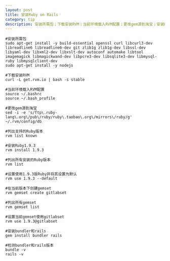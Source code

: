 ```yaml
---
layout: post
title: 安装Ruby on Rails
category: tip
description: 安装所需包；下载安装RVM；当前环境载入RVM配置；更改gem源到淘宝；安装Ruby1.9.3；设置使用1.9.3版Ruby并将其设置为默认；在当前版本下创建gemset；设置当前gemset使用gitlabset；安装bundler和rails
---
```


    #安装所需包
    sudo apt-get install -y build-essential openssl curl libcurl3-dev libreadline6 libreadline6-dev git zlib1g zlib1g-dev libssl-dev libyaml-dev libxml2-dev libxslt-dev autoconf automake libtool imagemagick libmagickwand-dev libpcre3-dev libsqlite3-dev libmysql-ruby libmysqlclient-dev
    sudo apt-get install -y nodejs
    
    #下载安装RVM
    curl -L get.rvm.io | bash -s stable
    
    #当前环境载入RVM配置
    source ~/.bashrc
    source ~/.bash_profile
    
    #更改gem源到淘宝
    sed -i -e 's/ftp\.ruby-lang\.org\/pub\/ruby/ruby\.taobao\.org\/mirrors\/ruby/g' ~/.rvm/config/db
    
    #列出支持的Ruby版本
    rvm list known
    
    #安装Ruby1.9.3
    rvm install 1.9.3

    #列出所有安装的Ruby版本
    rvm list
    
    #设置使用1.9.3版Ruby并将其设置为默认
    rvm use 1.9.3 --default
    
    #在当前版本下创建gemset
    rvm gemset create gitlabset
    
    #列出所有gemset
    rvm gemset list
    
    #设置当前gemset使用gitlabset
    rvm use 1.9.3@gitlabset
    
    #安装bundler和rails
    gem install bundler rails
    
    #检测bundler和rails版本
    bundle -v
    rails -v